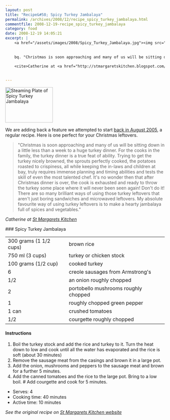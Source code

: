 ```yaml
---
layout: post
title: "Recipe&#58; Spicy Turkey Jambalaya"
permalink: /archives/2008/12/recipe_spicy_turkey_jambalaya.html
commentfile: 2008-12-19-recipe_spicy_turkey_jambalaya
category: food
date: 2008-12-19 14:05:21
excerpt: |
    <a href="/assets/images/2008/Spicy_Turkey_Jambalaya.jpg"><img src="/assets/images/2008/Spicy_Turkey_Jambalaya-thumb.jpg" width="150" height="112" alt="Steaming Plate of Spicy Turkey Jambalaya" class="photo right" /></a>
    
    
    bq. "Christmas is soon approaching and many of us will be sitting down in a little less than a week to a huge turkey dinner.  For the cooks in the family, the turkey dinner is a true feat of ability.  Trying to get the turkey nicely browned, the sprouts perfectly cooked, the potatoes roasted to crispiness, all while keeping the in-laws and children at bay, truly requires immense planning and timing abilities and tests the skill of even the most talented chef.  It's no wonder then that after Christmas dinner is over, the cook is exhausted and ready to throw the turkey some place where it will never been seen again!  Don't do it!  There are so many brilliant ways of using those turkey leftovers that aren't just boring sandwiches and microwaved leftovers.  My absolute favourite way of using turkey leftovers is to make a hearty jambalaya full of spices and vegetables."
    
    <cite>Catherine at <a href="http://stmargaretskitchen.blogspot.com/</cite>">St Margarets Kitchen</a>
    

---
```


<a href="/assets/images/2008/Spicy_Turkey_Jambalaya.jpg"><img src="/assets/images/2008/Spicy_Turkey_Jambalaya-thumb.jpg" width="150" height="112" alt="Steaming Plate of Spicy Turkey Jambalaya" class="photo right" /></a>

We are adding back a feature we attempted to start [back in August 2005](https://stmargarets.london/archives/2005/08/recipe_st_marga.html), a regular recipe. Here is one perfect for your Christmas leftovers.

> "Christmas is soon approaching and many of us will be sitting down in a little less than a week to a huge turkey dinner. For the cooks in the family, the turkey dinner is a true feat of ability. Trying to get the turkey nicely browned, the sprouts perfectly cooked, the potatoes roasted to crispiness, all while keeping the in-laws and children at bay, truly requires immense planning and timing abilities and tests the skill of even the most talented chef. It's no wonder then that after Christmas dinner is over, the cook is exhausted and ready to throw the turkey some place where it will never been seen again! Don't do it! There are so many brilliant ways of using those turkey leftovers that aren't just boring sandwiches and microwaved leftovers. My absolute favourite way of using turkey leftovers is to make a hearty jambalaya full of spices and vegetables."

<cite>Catherine at [St Margarets Kitchen](http://stmargaretskitchen.blogspot.com/</cite>)

<div markdown="1" class="recipe">
### Spicy Turkey Jambalaya

|                        |                                      |
|------------------------|--------------------------------------|
| 300 grams (1 1/2 cups) | brown rice                           |
| 750 ml (3 cups)        | turkey or chicken stock              |
| 100 grams (1/2 cup)    | cooked turkey                        |
| 6                      | creole sausages from Armstrong's     |
| 1/2                    | an onion roughly chopped             |
| 2                      | portobello mushrooms roughly chopped |
| 1                      | roughly chopped green pepper         |
| 1 can                  | crushed tomatoes                     |
| 1/2                    | courgette roughly chopped            |

#### Instructions

1.  Boil the turkey stock and add the rice and turkey to it. Turn the heat down to low and cook until all the water has evaporated and the rice is soft (about 30 minutes)
2.  Remove the sausage meat from the casings and brown it in a large pot.
3.  Add the onion, mushrooms and peppers to the sausage meat and brown for a further 5 minutes.
4.  Add the canned tomatoes and the rice to the large pot. Bring to a low boil. \# Add courgette and cook for 5 minutes.

-   Serves: 4
-   Cooking time: 40 minutes
-   Active time: 10 minutes

<em>See the original recipe on [St Margarets Kitchen website](http://stmargaretskitchen.blogspot.com/2008/12/turkey-jambalaya.html</em>)

</div>
